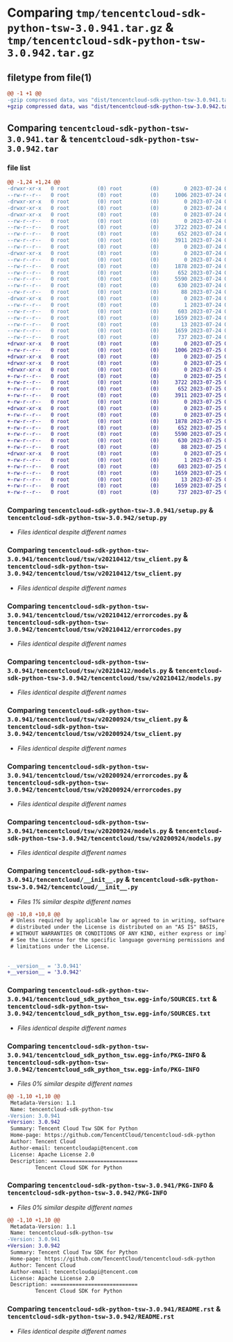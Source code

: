 # Comparing `tmp/tencentcloud-sdk-python-tsw-3.0.941.tar.gz` & `tmp/tencentcloud-sdk-python-tsw-3.0.942.tar.gz`

## filetype from file(1)

```diff
@@ -1 +1 @@
-gzip compressed data, was "dist/tencentcloud-sdk-python-tsw-3.0.941.tar", last modified: Mon Jul 24 00:47:24 2023, max compression
+gzip compressed data, was "dist/tencentcloud-sdk-python-tsw-3.0.942.tar", last modified: Tue Jul 25 04:29:13 2023, max compression
```

## Comparing `tencentcloud-sdk-python-tsw-3.0.941.tar` & `tencentcloud-sdk-python-tsw-3.0.942.tar`

### file list

```diff
@@ -1,24 +1,24 @@
-drwxr-xr-x   0 root         (0) root         (0)        0 2023-07-24 00:47:24.000000 tencentcloud-sdk-python-tsw-3.0.941/
--rw-r--r--   0 root         (0) root         (0)     1006 2023-07-24 00:47:24.000000 tencentcloud-sdk-python-tsw-3.0.941/setup.py
-drwxr-xr-x   0 root         (0) root         (0)        0 2023-07-24 00:47:24.000000 tencentcloud-sdk-python-tsw-3.0.941/tencentcloud/
-drwxr-xr-x   0 root         (0) root         (0)        0 2023-07-24 00:47:24.000000 tencentcloud-sdk-python-tsw-3.0.941/tencentcloud/tsw/
-drwxr-xr-x   0 root         (0) root         (0)        0 2023-07-24 00:47:24.000000 tencentcloud-sdk-python-tsw-3.0.941/tencentcloud/tsw/v20210412/
--rw-r--r--   0 root         (0) root         (0)        0 2023-07-24 00:47:24.000000 tencentcloud-sdk-python-tsw-3.0.941/tencentcloud/tsw/v20210412/__init__.py
--rw-r--r--   0 root         (0) root         (0)     3722 2023-07-24 00:47:24.000000 tencentcloud-sdk-python-tsw-3.0.941/tencentcloud/tsw/v20210412/tsw_client.py
--rw-r--r--   0 root         (0) root         (0)      652 2023-07-24 00:47:24.000000 tencentcloud-sdk-python-tsw-3.0.941/tencentcloud/tsw/v20210412/errorcodes.py
--rw-r--r--   0 root         (0) root         (0)     3911 2023-07-24 00:47:24.000000 tencentcloud-sdk-python-tsw-3.0.941/tencentcloud/tsw/v20210412/models.py
--rw-r--r--   0 root         (0) root         (0)        0 2023-07-24 00:47:24.000000 tencentcloud-sdk-python-tsw-3.0.941/tencentcloud/tsw/__init__.py
-drwxr-xr-x   0 root         (0) root         (0)        0 2023-07-24 00:47:24.000000 tencentcloud-sdk-python-tsw-3.0.941/tencentcloud/tsw/v20200924/
--rw-r--r--   0 root         (0) root         (0)        0 2023-07-24 00:47:24.000000 tencentcloud-sdk-python-tsw-3.0.941/tencentcloud/tsw/v20200924/__init__.py
--rw-r--r--   0 root         (0) root         (0)     1878 2023-07-24 00:47:24.000000 tencentcloud-sdk-python-tsw-3.0.941/tencentcloud/tsw/v20200924/tsw_client.py
--rw-r--r--   0 root         (0) root         (0)      652 2023-07-24 00:47:24.000000 tencentcloud-sdk-python-tsw-3.0.941/tencentcloud/tsw/v20200924/errorcodes.py
--rw-r--r--   0 root         (0) root         (0)     5590 2023-07-24 00:47:24.000000 tencentcloud-sdk-python-tsw-3.0.941/tencentcloud/tsw/v20200924/models.py
--rw-r--r--   0 root         (0) root         (0)      630 2023-07-24 00:47:24.000000 tencentcloud-sdk-python-tsw-3.0.941/tencentcloud/__init__.py
--rw-r--r--   0 root         (0) root         (0)       88 2023-07-24 00:47:24.000000 tencentcloud-sdk-python-tsw-3.0.941/setup.cfg
-drwxr-xr-x   0 root         (0) root         (0)        0 2023-07-24 00:47:24.000000 tencentcloud-sdk-python-tsw-3.0.941/tencentcloud_sdk_python_tsw.egg-info/
--rw-r--r--   0 root         (0) root         (0)        1 2023-07-24 00:47:24.000000 tencentcloud-sdk-python-tsw-3.0.941/tencentcloud_sdk_python_tsw.egg-info/dependency_links.txt
--rw-r--r--   0 root         (0) root         (0)      603 2023-07-24 00:47:24.000000 tencentcloud-sdk-python-tsw-3.0.941/tencentcloud_sdk_python_tsw.egg-info/SOURCES.txt
--rw-r--r--   0 root         (0) root         (0)     1659 2023-07-24 00:47:24.000000 tencentcloud-sdk-python-tsw-3.0.941/tencentcloud_sdk_python_tsw.egg-info/PKG-INFO
--rw-r--r--   0 root         (0) root         (0)       13 2023-07-24 00:47:24.000000 tencentcloud-sdk-python-tsw-3.0.941/tencentcloud_sdk_python_tsw.egg-info/top_level.txt
--rw-r--r--   0 root         (0) root         (0)     1659 2023-07-24 00:47:24.000000 tencentcloud-sdk-python-tsw-3.0.941/PKG-INFO
--rw-r--r--   0 root         (0) root         (0)      737 2023-07-24 00:47:24.000000 tencentcloud-sdk-python-tsw-3.0.941/README.rst
+drwxr-xr-x   0 root         (0) root         (0)        0 2023-07-25 04:29:13.000000 tencentcloud-sdk-python-tsw-3.0.942/
+-rw-r--r--   0 root         (0) root         (0)     1006 2023-07-25 04:29:13.000000 tencentcloud-sdk-python-tsw-3.0.942/setup.py
+drwxr-xr-x   0 root         (0) root         (0)        0 2023-07-25 04:29:13.000000 tencentcloud-sdk-python-tsw-3.0.942/tencentcloud/
+drwxr-xr-x   0 root         (0) root         (0)        0 2023-07-25 04:29:13.000000 tencentcloud-sdk-python-tsw-3.0.942/tencentcloud/tsw/
+drwxr-xr-x   0 root         (0) root         (0)        0 2023-07-25 04:29:13.000000 tencentcloud-sdk-python-tsw-3.0.942/tencentcloud/tsw/v20210412/
+-rw-r--r--   0 root         (0) root         (0)        0 2023-07-25 04:29:13.000000 tencentcloud-sdk-python-tsw-3.0.942/tencentcloud/tsw/v20210412/__init__.py
+-rw-r--r--   0 root         (0) root         (0)     3722 2023-07-25 04:29:13.000000 tencentcloud-sdk-python-tsw-3.0.942/tencentcloud/tsw/v20210412/tsw_client.py
+-rw-r--r--   0 root         (0) root         (0)      652 2023-07-25 04:29:13.000000 tencentcloud-sdk-python-tsw-3.0.942/tencentcloud/tsw/v20210412/errorcodes.py
+-rw-r--r--   0 root         (0) root         (0)     3911 2023-07-25 04:29:13.000000 tencentcloud-sdk-python-tsw-3.0.942/tencentcloud/tsw/v20210412/models.py
+-rw-r--r--   0 root         (0) root         (0)        0 2023-07-25 04:29:13.000000 tencentcloud-sdk-python-tsw-3.0.942/tencentcloud/tsw/__init__.py
+drwxr-xr-x   0 root         (0) root         (0)        0 2023-07-25 04:29:13.000000 tencentcloud-sdk-python-tsw-3.0.942/tencentcloud/tsw/v20200924/
+-rw-r--r--   0 root         (0) root         (0)        0 2023-07-25 04:29:13.000000 tencentcloud-sdk-python-tsw-3.0.942/tencentcloud/tsw/v20200924/__init__.py
+-rw-r--r--   0 root         (0) root         (0)     1878 2023-07-25 04:29:13.000000 tencentcloud-sdk-python-tsw-3.0.942/tencentcloud/tsw/v20200924/tsw_client.py
+-rw-r--r--   0 root         (0) root         (0)      652 2023-07-25 04:29:13.000000 tencentcloud-sdk-python-tsw-3.0.942/tencentcloud/tsw/v20200924/errorcodes.py
+-rw-r--r--   0 root         (0) root         (0)     5590 2023-07-25 04:29:13.000000 tencentcloud-sdk-python-tsw-3.0.942/tencentcloud/tsw/v20200924/models.py
+-rw-r--r--   0 root         (0) root         (0)      630 2023-07-25 04:29:13.000000 tencentcloud-sdk-python-tsw-3.0.942/tencentcloud/__init__.py
+-rw-r--r--   0 root         (0) root         (0)       88 2023-07-25 04:29:13.000000 tencentcloud-sdk-python-tsw-3.0.942/setup.cfg
+drwxr-xr-x   0 root         (0) root         (0)        0 2023-07-25 04:29:13.000000 tencentcloud-sdk-python-tsw-3.0.942/tencentcloud_sdk_python_tsw.egg-info/
+-rw-r--r--   0 root         (0) root         (0)        1 2023-07-25 04:29:13.000000 tencentcloud-sdk-python-tsw-3.0.942/tencentcloud_sdk_python_tsw.egg-info/dependency_links.txt
+-rw-r--r--   0 root         (0) root         (0)      603 2023-07-25 04:29:13.000000 tencentcloud-sdk-python-tsw-3.0.942/tencentcloud_sdk_python_tsw.egg-info/SOURCES.txt
+-rw-r--r--   0 root         (0) root         (0)     1659 2023-07-25 04:29:13.000000 tencentcloud-sdk-python-tsw-3.0.942/tencentcloud_sdk_python_tsw.egg-info/PKG-INFO
+-rw-r--r--   0 root         (0) root         (0)       13 2023-07-25 04:29:13.000000 tencentcloud-sdk-python-tsw-3.0.942/tencentcloud_sdk_python_tsw.egg-info/top_level.txt
+-rw-r--r--   0 root         (0) root         (0)     1659 2023-07-25 04:29:13.000000 tencentcloud-sdk-python-tsw-3.0.942/PKG-INFO
+-rw-r--r--   0 root         (0) root         (0)      737 2023-07-25 04:29:13.000000 tencentcloud-sdk-python-tsw-3.0.942/README.rst
```

### Comparing `tencentcloud-sdk-python-tsw-3.0.941/setup.py` & `tencentcloud-sdk-python-tsw-3.0.942/setup.py`

 * *Files identical despite different names*

### Comparing `tencentcloud-sdk-python-tsw-3.0.941/tencentcloud/tsw/v20210412/tsw_client.py` & `tencentcloud-sdk-python-tsw-3.0.942/tencentcloud/tsw/v20210412/tsw_client.py`

 * *Files identical despite different names*

### Comparing `tencentcloud-sdk-python-tsw-3.0.941/tencentcloud/tsw/v20210412/errorcodes.py` & `tencentcloud-sdk-python-tsw-3.0.942/tencentcloud/tsw/v20210412/errorcodes.py`

 * *Files identical despite different names*

### Comparing `tencentcloud-sdk-python-tsw-3.0.941/tencentcloud/tsw/v20210412/models.py` & `tencentcloud-sdk-python-tsw-3.0.942/tencentcloud/tsw/v20210412/models.py`

 * *Files identical despite different names*

### Comparing `tencentcloud-sdk-python-tsw-3.0.941/tencentcloud/tsw/v20200924/tsw_client.py` & `tencentcloud-sdk-python-tsw-3.0.942/tencentcloud/tsw/v20200924/tsw_client.py`

 * *Files identical despite different names*

### Comparing `tencentcloud-sdk-python-tsw-3.0.941/tencentcloud/tsw/v20200924/errorcodes.py` & `tencentcloud-sdk-python-tsw-3.0.942/tencentcloud/tsw/v20200924/errorcodes.py`

 * *Files identical despite different names*

### Comparing `tencentcloud-sdk-python-tsw-3.0.941/tencentcloud/tsw/v20200924/models.py` & `tencentcloud-sdk-python-tsw-3.0.942/tencentcloud/tsw/v20200924/models.py`

 * *Files identical despite different names*

### Comparing `tencentcloud-sdk-python-tsw-3.0.941/tencentcloud/__init__.py` & `tencentcloud-sdk-python-tsw-3.0.942/tencentcloud/__init__.py`

 * *Files 1% similar despite different names*

```diff
@@ -10,8 +10,8 @@
 # Unless required by applicable law or agreed to in writing, software
 # distributed under the License is distributed on an "AS IS" BASIS,
 # WITHOUT WARRANTIES OR CONDITIONS OF ANY KIND, either express or implied.
 # See the License for the specific language governing permissions and
 # limitations under the License.
 
 
-__version__ = '3.0.941'
+__version__ = '3.0.942'
```

### Comparing `tencentcloud-sdk-python-tsw-3.0.941/tencentcloud_sdk_python_tsw.egg-info/SOURCES.txt` & `tencentcloud-sdk-python-tsw-3.0.942/tencentcloud_sdk_python_tsw.egg-info/SOURCES.txt`

 * *Files identical despite different names*

### Comparing `tencentcloud-sdk-python-tsw-3.0.941/tencentcloud_sdk_python_tsw.egg-info/PKG-INFO` & `tencentcloud-sdk-python-tsw-3.0.942/tencentcloud_sdk_python_tsw.egg-info/PKG-INFO`

 * *Files 0% similar despite different names*

```diff
@@ -1,10 +1,10 @@
 Metadata-Version: 1.1
 Name: tencentcloud-sdk-python-tsw
-Version: 3.0.941
+Version: 3.0.942
 Summary: Tencent Cloud Tsw SDK for Python
 Home-page: https://github.com/TencentCloud/tencentcloud-sdk-python
 Author: Tencent Cloud
 Author-email: tencentcloudapi@tencent.com
 License: Apache License 2.0
 Description: ============================
         Tencent Cloud SDK for Python
```

### Comparing `tencentcloud-sdk-python-tsw-3.0.941/PKG-INFO` & `tencentcloud-sdk-python-tsw-3.0.942/PKG-INFO`

 * *Files 0% similar despite different names*

```diff
@@ -1,10 +1,10 @@
 Metadata-Version: 1.1
 Name: tencentcloud-sdk-python-tsw
-Version: 3.0.941
+Version: 3.0.942
 Summary: Tencent Cloud Tsw SDK for Python
 Home-page: https://github.com/TencentCloud/tencentcloud-sdk-python
 Author: Tencent Cloud
 Author-email: tencentcloudapi@tencent.com
 License: Apache License 2.0
 Description: ============================
         Tencent Cloud SDK for Python
```

### Comparing `tencentcloud-sdk-python-tsw-3.0.941/README.rst` & `tencentcloud-sdk-python-tsw-3.0.942/README.rst`

 * *Files identical despite different names*


